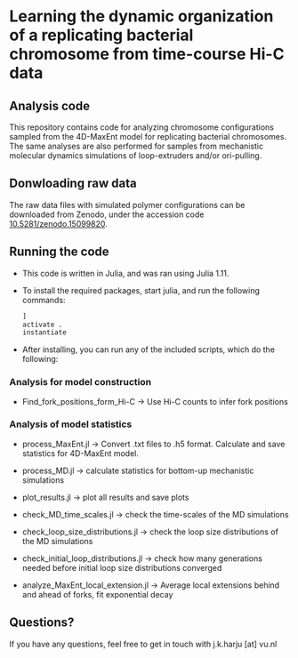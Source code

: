 # Learning the dynamic organization of a replicating bacterial chromosome from time-course Hi-C data
## Analysis code

This repository contains code for analyzing chromosome configurations sampled from the 4D-MaxEnt model for replicating bacterial chromosomes. The same analyses are also performed for samples from mechanistic molecular dynamics simulations of loop-extruders and/or ori-pulling.

## Donwloading raw data

The raw data files with simulated polymer configurations can be downloaded from Zenodo, under the accession code [10.5281/zenodo.15099820](https://doi.org/10.5281/zenodo.15099820).

## Running the code

- This code is written in Julia, and was ran using Julia 1.11. 
- To install the required packages, start julia, and run the following commands:
    
    ```julia
    ]
    activate .
    instantiate
    ```

- After installing, you can run any of the included scripts, which do the following:

### Analysis for model construction

- Find_fork_positions_form_Hi-C -> Use Hi-C counts to infer fork positions

### Analysis of model statistics

- process_MaxEnt.jl -> Convert .txt files to .h5 format. Calculate and save statistics for 4D-MaxEnt model.

- process_MD.jl -> calculate statistics for bottom-up mechanistic simulations

- plot_results.jl -> plot all results and save plots

- check_MD_time_scales.jl -> check the time-scales of the MD simulations

- check_loop_size_distributions.jl -> check the loop size distributions of the MD simulations

- check_initial_loop_distributions.jl -> check how many generations needed before initial loop size distributions converged

- analyze_MaxEnt_local_extension.jl -> Average local extensions behind and ahead of forks, fit exponential decay

## Questions?

If you have any questions, feel free to get in touch with j.k.harju [at] vu.nl

